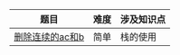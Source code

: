 | 题目                                               | 难度 | 涉及知识点  |
| ------------------------------------------------ | -- | ---- |
| [删除连续的ac和b](https://github.com/JK9559/WIO/blob/master/note/Algorithm/Interview/deleteBandAC.md)            | 简单  | 栈的使用  |